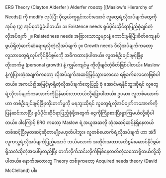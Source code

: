 ERG Theory (Clayton Alderfer )
Alderfer ကတော့ [[Maslow's Hierarchy of Needs]] ကို modify လုပ်ပြီး ပိုလွယ်ကူရှင်းလင်းအောင် လူတွေရဲ့လိုအပ်ချက်တွေကို အုပ်စု (၃) အုပ်စုဘဲခွဲခဲ့ပါတယ်။
၁။  Existence needs     ရုပ်ပိုင်းဆိုင်ရာပြည့်စုံချင်တဲ့လိုအပ်ချက်
၂။  Relatedness needs   အခြားသောသူများနဲ့   ကောင်းမွန်ပြီး၊စိတ်ကျေနပ်ဖွယ်ရှိတဲ့ဆက်ဆံရေးရလိုတဲ့လိုအပ်ချက်
၃။  Growth needs     ဒီလိုအပ်ချက်ကတော့ လူသားတွေရဲ့လုပ်ကိုင်နိုင်စွမ်းကို အဓိကထားခဲ့ပါတယ်။ လူတစ်ဦးချင်းဖွင့်ဖြိုးတိုးတက်မှု (personal growth) နဲ့ ကျွမ်းကျင်မှု ကိုလိုချင်တဲ့စိတ်ဖြစ်ပါတယ်။
Maslow နဲ့ကွဲပြားတဲ့အချက်ကတော့ လိုအပ်ချက်အဆင့်မြင့်သွားလေလေ ရဖို့ခက်လေလေဖြစ်ပါတယ်။ အကယ်၍အမြင့်မှာရှိတဲ့လိုအပ်ချက်တွေပြည့် စုံ အောင်မရနိုင်ဘူးဆိုရင် လူတွေရဲ့လိုအပ်ချက်ကအောက်ကိုပြန်ဆင်းလာတယ်လို့ပြောပါတယ်။ ဥပမာ။ လူတစ်ယောက်ဟာ တစ်ဦးချင်းဖွင့်ဖြိုးတိုးတက်မှုကို မရဘူးဆိုရင် လူတွေရဲ့လိုအပ်ချက်ကအောက်ကိုပြန်ဆင်းလာပြီး ရုပ်ပိုင်းဆိုင်ရာပြည့်စုံဖို့အတွက် ငွေကိုကြိုးစားပြီးရှာကြမယ်လို့ဆိုပါတယ်။ ဒါကြောင့် ERG ကတော့ Maslow ရဲ့အယူအဆလို ဘုံအဆင့်ဆင့်နဲ့ရှိနေတယ် တစ်ဆင့်ပြီးမှတဆင့်ဆိုတာမျိုးမဟုတ်ပါဘူး။ လူတစ်ယောက်ရဲ့လိုအပ်ချက် ဟာ အဲဒီ လူကသူ့ရဲ့လိုအပ်ချက်ပြည့်အောင် ဘယ်လောက် အတိုင်းအတာအထိစွမ်းဆောင်နိုင်စွမ်းရှိသလဲဆိုတဲ့အပေါ်မူတည်ပြီး တက်လိုက်ဆင်းလိုက်ဖြစ်နေတတ်တဲ့သဘောရှိတယ်လို့ဆိုပါတယ်။
နောက်အလားတူ Theory တစ်ခုကတော့
Acquired needs theory (David McClelland) ပါ။
